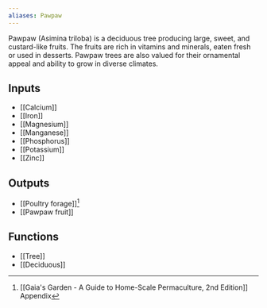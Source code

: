 ```yaml
---
aliases: Pawpaw
---
```

Pawpaw (Asimina triloba) is a deciduous tree producing large, sweet, and custard-like fruits. The fruits are rich in vitamins and minerals, eaten fresh or used in desserts. Pawpaw trees are also valued for their ornamental appeal and ability to grow in diverse climates.
## Inputs
- [[Calcium]]
- [[Iron]]
- [[Magnesium]]
- [[Manganese]]
- [[Phosphorus]]
- [[Potassium]]
- [[Zinc]]
## Outputs
- [[Poultry forage]][^1]
- [[Pawpaw fruit]]

## Functions
- [[Tree]]
- [[Deciduous]]

[^1]: [[Gaia's Garden - A Guide to Home-Scale Permaculture, 2nd Edition]] Appendix
